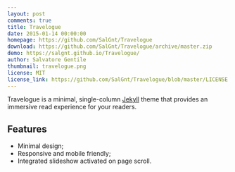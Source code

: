```yaml
---
layout: post
comments: true
title: Travelogue
date: 2015-01-14 00:00:00
homepage: https://github.com/SalGnt/Travelogue
download: https://github.com/SalGnt/Travelogue/archive/master.zip
demo: https://salgnt.github.io/Travelogue/
author: Salvatore Gentile
thumbnail: travelogue.png
license: MIT
license_link: https://github.com/SalGnt/Travelogue/blob/master/LICENSE
---
```


Travelogue is a minimal, single-column [Jekyll](https://jekyllrb.com/) theme that provides an immersive read experience for your readers.

## Features

* Minimal design;
* Responsive and mobile friendly;
* Integrated slideshow activated on page scroll.
